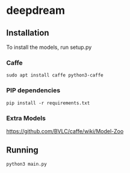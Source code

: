 # deepdream

## Installation
To install the models, run setup.py
### Caffe
`sudo apt install caffe python3-caffe`
### PIP dependencies
`pip install -r requirements.txt`
### Extra Models
https://github.com/BVLC/caffe/wiki/Model-Zoo

## Running
`python3 main.py` 